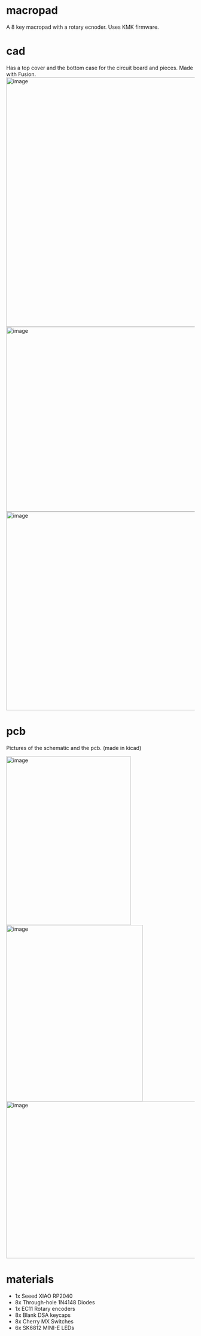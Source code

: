 # macropad
A 8 key macropad with a rotary ecnoder. Uses KMK firmware. 

# cad
Has a top cover and the bottom case for the circuit board and pieces.
Made with Fusion.
<img width="536" height="667" alt="image" src="https://github.com/user-attachments/assets/fc11fbe6-f486-42c4-86c2-5ac03e10e2e1" />
<img width="1073" height="494" alt="image" src="https://github.com/user-attachments/assets/4d622616-0192-46b6-858d-b09896442d38" />
<img width="1020" height="531" alt="image" src="https://github.com/user-attachments/assets/3b0b8b30-6a94-4417-9414-0c608d96baa2" />





# pcb
Pictures of the schematic and the pcb. (made in kicad)

<img width="333" height="451" alt="image" src="https://github.com/user-attachments/assets/a773b1a9-0055-49b4-a12e-8ed9eadf41c3" />

<img width="365" height="471" alt="image" src="https://github.com/user-attachments/assets/83527fc2-1426-4277-89d0-a73ca3842954" />
<img width="737" height="420" alt="image" src="https://github.com/user-attachments/assets/6ba1b7e5-500e-4f49-a85e-9794bb74ea2a" />

# materials
- 1x Seeed XIAO RP2040
- 8x Through-hole 1N4148 Diodes
- 1x EC11 Rotary encoders
- 8x Blank DSA keycaps
- 8x Cherry MX Switches
- 6x SK6812 MINI-E LEDs

